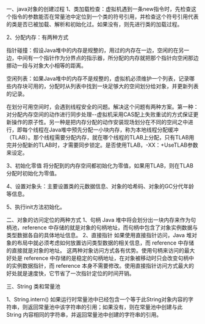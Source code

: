 一、java对象的创建过程
1、类加载检查：虚拟机遇到一条new指令时，先检查这个指令的参数能否在常量池中定位到一个类的符号引用，并检查这个符号引用代表的类是否已被加载、解析和初始化过。如果没有，则先进行类的加载过程。

2、分配内存：有两种方式

指针碰撞：假设Java堆中的内存是规整的，用过的内存在一边，空闲的在另一边，中间有一个指针作为分界点的指示器，所分配的内存就把那个指针向空闲那边挪动一段与对象大小相等的距离。

空闲列表：如果Java堆中的内存不是规整的，虚拟机必须维护一个列表，记录哪些内存块可用的，分配时从列表中找到一块足够大的空间划分给对象，并更新列表的记录。

在划分可用空间时，会遇到线程安全的问题。解决这个问题有两种方案。第一种：对分配内存空间的动作进行同步处理--虚拟机采用CAS配上失败重试的方式保证更新操作的原子性。另一种是把内存分配的动作安装现场划分在不同的空间之中进行，即每个线程在Java堆中预先分配一小块内存，称为本地线程分配缓冲（TLAB）。那个线程需要分配内存，就在哪个线程的TLAB上分配，只有TLAB用完并分配新的TLAB时，才需要同步锁定。是否使用TLAB，-XX：+UseTLAB参数来设定。

3、初始化零值 将分配到的内存空间都初始化为零值，如果用TLAB，则在TLAB分配时初始化为零值。

4、设置对象头：主要设置类的元数据信息、对象的哈希码、对象的GC分代年龄等信息。

5、执行init方法初始化。

二、对象的访问定位的两种方式
1、句柄  Java 堆中将会划分出一块内存来作为句柄池，reference 中存储的就是对象的句柄地址，而句柄中包含了对象实例数据与类型数据各自的具体地址信息。
2、直接指针  如果使用直接指针访问，Java 堆对象的布局中就必须考虑如何放置访问类型数据的相关信息，而 reference 中存储的直接就是对象的地址。
这两种对象访问方式各有优势。使用句柄来访问的最大好处是 reference 中存储的是稳定的句柄地址，在对象被移动时只会改变句柄中的实例数据指针，而 reference 本身不需要修改。使用直接指针访问方式最大的好处就是速度快，它节省了一次指针定位的时间开销。

三、String 类和常量池

1、String.intern() 如果运行时常量池中已经包含一个等于此String对象内容的字符串，则返回常量池中该字符串的引用；如果没有，则在常量池中创建与此 String 内容相同的字符串，并返回常量池中创建的字符串的引用。

